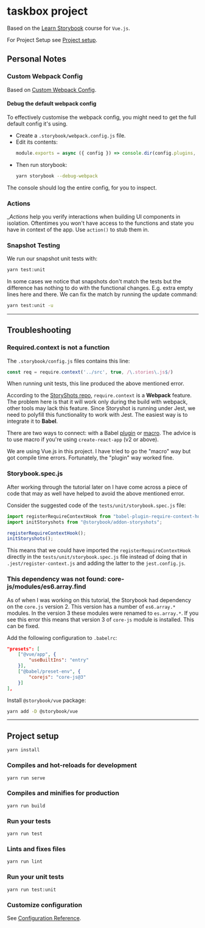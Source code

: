 # taskbox project

Based on the [Learn Storybook](https://www.learnstorybook.com/vue/en/get-started/) course for `Vue.js`.

For Project Setup see [Project setup](#project-setup).

## Personal Notes

### Custom Webpack Config

Based on [Custom Webpack Config](https://storybook.js.org/docs/configurations/custom-webpack-config/#full-control-mode).

#### Debug the default webpack config

To effectively customise the webpack config, you might need to get the full default config it's using.

- Create a `.storybook/webpack.config.js` file.
- Edit its contents:
	``` javascript
	module.exports = async ({ config }) => console.dir(config.plugins, { depth: null }) || config;
  ```
- Then run storybook:
	``` bash
	yarn storybook --debug-webpack
	```

The console should log the entire config, for you to inspect.

### Actions

__Actions_ help you verify interactions when building UI components in isolation. Oftentimes you won't have access to the functions and state you have in context of the app. Use `action()` to stub them in.

### Snapshot Testing

We run our snapshot unit tests with:

``` bash
yarn test:unit
```

In some cases we notice that snapshots don't match the tests but the difference has nothing to do with the functional changes. E.g. extra empty lines here and there. We can fix the match by running the update command:

``` bash
yarn test:unit -u
```

---

## Troubleshooting

### Required.context is not a function

The `.storybook/config.js` files contains this line:

``` javascript
const req = require.context('../src', true, /\.stories\.js$/)
```

When running unit tests, this line produced the above mentioned error.

According to the [StoryShots repo](https://github.com/storybookjs/storybook/tree/master/addons/storyshots/storyshots-core), `require.context` is a __Webpack__ feature. The problem here is that it will work only during the build with webpack, other tools may lack this feature. Since Storyshot is running under Jest, we need to polyfill this functionality to work with Jest. The easiest way is to integrate it to __Babel__.

There are two ways to connect: with a Babel [plugin](https://github.com/smrq/babel-plugin-require-context-hook) or [macro](https://github.com/storybooks/require-context.macro). The advice is to use macro if you're using `create-react-app` (v2 or above).

We are using Vue.js in this project. I have tried to go the "macro" way but got compile time errors. Fortunately, the "plugin" way worked fine.

### Storybook.spec.js

After working through the tutorial later on I have come across a piece of code that may as well have helped to avoid the above mentioned error.

Consider the suggested code of the `tests/unit/storybook.spec.js` file:

``` js
import registerRequireContextHook from "babel-plugin-require-context-hook/register";
import initStoryshots from "@storybook/addon-storyshots";

registerRequireContextHook();
initStoryshots();
```

This means that we could have imported the `registerRequireContextHook` directly in the `tests/unit/storybook.spec.js` file instead of doing that in `.jest/register-context.js` and adding the latter to the `jest.config.js`.

### This dependency was not found: core-js/modules/es6.array.find

As of when I was working on this tutorial, the Storybook had dependency on the `core.js` version 2. This version has a number of `es6.array.*` modules. In the version 3 these modules were renamed to `es.array.*`. If you see this error this means that version 3 of `core-js` module is installed. This can be fixed.

Add the following configuration to `.babelrc`:

``` json
"presets": [
	["@vue/app", {
		"useBuiltIns": "entry"
	}],
	["@babel/preset-env", {
		"corejs": "core-js@3"
	}]
],
```
Install `@storybook/vue` package:

``` bash
yarn add -D @storybook/vue
```

---

## Project setup
```
yarn install
```

### Compiles and hot-reloads for development
```
yarn run serve
```

### Compiles and minifies for production
```
yarn run build
```

### Run your tests
```
yarn run test
```

### Lints and fixes files
```
yarn run lint
```

### Run your unit tests
```
yarn run test:unit
```

### Customize configuration
See [Configuration Reference](https://cli.vuejs.org/config/).
